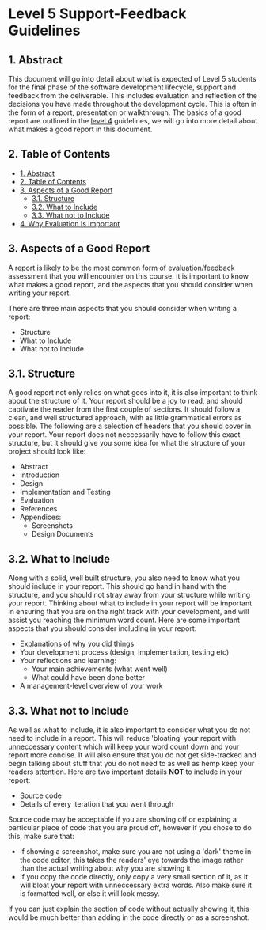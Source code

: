 # Level 5 Support-Feedback Guidelines

## 1. Abstract

This document will go into detail about what is expected of Level 5 students for the final phase of the software development lifecycle, support and feedback from the deliverable. This includes evaluation and reflection of the decisions you have made throughout the development cycle. This is often in the form of a report, presentation or walkthrough.
The basics of a good report are outlined in the [level 4](../level-4/level_4_feedback_guidelines.md) guidelines, we will go into more detail about what makes a good report in this document. 

## 2. Table of Contents

- [1. Abstract](#1-abstract)
- [2. Table of Contents](#2-table-of-contents)
- [3. Aspects of a Good Report](#3-aspects-of-a-good-report)
  - [3.1. Structure](#31-structure)
  - [3.2. What to Include](#32-what-to-include)
  - [3.3. What not to Include](#33-what-not-to-include)
- [4. Why Evaluation Is Important](#4-why-evaluation-is-important)
  
## 3. Aspects of a Good Report

A report is likely to be the most common form of evaluation/feedback assessment that you will encounter on this course. It is important to know what makes a good report, and the aspects that you should consider when writing your report.

There are three main aspects that you should consider when writing a report:

* Structure
* What to Include
* What not to Include

## 3.1. Structure

A good report not only relies on what goes into it, it is also important to think about the structure of it. Your report should be a joy to read, and should captivate the reader from the first couple of sections. 
It should follow a clean, and well structured approach, with as little grammatical errors as possible. The following are a selection of headers that you should cover in your report. Your report does not neccessarily have to follow this exact structure, but it should give you some idea for what the structure of your project should look like:

* Abstract
* Introduction
* Design
* Implementation and Testing
* Evaluation
* References
* Appendices: 
	* Screenshots
	* Design Documents

## 3.2. What to Include

Along with a solid, well built structure, you also need to know what you should include in your report. This should go hand in hand with the structure, and you should not stray away from your structure while writing your report. 
Thinking about what to include in your report will be important in ensuring that you are on the right track with your development, and will assist you reaching the minimum word count. Here are some important aspects that you should consider including in your report:

* Explanations of why you did things
* Your development process (design, implementation, testing etc)
* Your reflections and learning:
	* Your main achievements (what went well)
	* What could have been done better
* A management-level overview of your work

## 3.3. What not to Include

As well as what to include, it is also important to consider what you do not need to include in a report. This will reduce 'bloating' your report with unneccessary content which will keep your word count down and your report more concise. It will also ensure that you do not get side-tracked and begin talking about stuff that you do not need to as well as hemp keep your readers attention.
Here are two important details **NOT** to include in your report:

* Source code
* Details of every iteration that you went through

Source code may be acceptable if you are showing off or explaining a particular piece of code that you are proud off, however if you chose to do this, make sure that:

* If showing a screenshot, make sure you are not using a 'dark' theme in the code editor, this takes the readers' eye towards the image rather than the actual writing about why you are showing it
* If you copy the code directly, only copy a very small section of it, as it will bloat your report with unneccessary extra words. Also make sure it is formatted well, or else it will look messy.

If you can just explain the section of code without actually showing it, this would be much better than adding in the code directly or as a screenshot.

